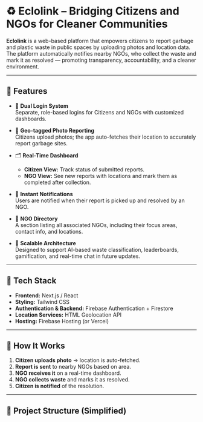 # ♻️ Eclolink – Bridging Citizens and NGOs for Cleaner Communities

**Eclolink** is a web-based platform that empowers citizens to report garbage and plastic waste in public spaces by uploading photos and location data. The platform automatically notifies nearby NGOs, who collect the waste and mark it as resolved — promoting transparency, accountability, and a cleaner environment.

---

## 🌟 Features

- 🔐 **Dual Login System**  
  Separate, role-based logins for Citizens and NGOs with customized dashboards.

- 📍 **Geo-tagged Photo Reporting**  
  Citizens upload photos; the app auto-fetches their location to accurately report garbage sites.

- 🗂️ **Real-Time Dashboard**  
  - **Citizen View:** Track status of submitted reports.  
  - **NGO View:** See new reports with locations and mark them as completed after collection.

- 🔔 **Instant Notifications**  
  Users are notified when their report is picked up and resolved by an NGO.

- 🏢 **NGO Directory**  
  A section listing all associated NGOs, including their focus areas, contact info, and locations.

- 🚀 **Scalable Architecture**  
  Designed to support AI-based waste classification, leaderboards, gamification, and real-time chat in future updates.

---

## 🔧 Tech Stack

- **Frontend:** Next.js / React  
- **Styling:** Tailwind CSS  
- **Authentication & Backend:** Firebase Authentication + Firestore  
- **Location Services:** HTML Geolocation API  
- **Hosting:** Firebase Hosting (or Vercel)

---

## 🧭 How It Works

1. **Citizen uploads photo** → location is auto-fetched.  
2. **Report is sent** to nearby NGOs based on area.  
3. **NGO receives it** on a real-time dashboard.  
4. **NGO collects waste** and marks it as resolved.  
5. **Citizen is notified** of the resolution.

---

## 📁 Project Structure (Simplified)


